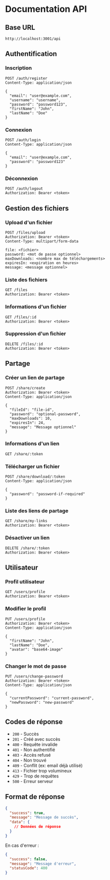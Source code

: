 # Documentation API

## Base URL
```
http://localhost:3001/api
```

## Authentification

### Inscription
```http
POST /auth/register
Content-Type: application/json

{
  "email": "user@example.com",
  "username": "username",
  "password": "password123",
  "firstName": "John",
  "lastName": "Doe"
}
```

### Connexion
```http
POST /auth/login
Content-Type: application/json

{
  "email": "user@example.com",
  "password": "password123"
}
```

### Déconnexion
```http
POST /auth/logout
Authorization: Bearer <token>
```

## Gestion des fichiers

### Upload d'un fichier
```http
POST /files/upload
Authorization: Bearer <token>
Content-Type: multipart/form-data

file: <fichier>
password: <mot de passe optionnel>
maxDownloads: <nombre max de téléchargements>
expiresIn: <expiration en heures>
message: <message optionnel>
```

### Liste des fichiers
```http
GET /files
Authorization: Bearer <token>
```

### Informations d'un fichier
```http
GET /files/:id
Authorization: Bearer <token>
```

### Suppression d'un fichier
```http
DELETE /files/:id
Authorization: Bearer <token>
```

## Partage

### Créer un lien de partage
```http
POST /share/create
Authorization: Bearer <token>
Content-Type: application/json

{
  "fileId": "file-id",
  "password": "optional-password",
  "maxDownloads": 10,
  "expiresIn": 24,
  "message": "Message optionnel"
}
```

### Informations d'un lien
```http
GET /share/:token
```

### Télécharger un fichier
```http
POST /share/download/:token
Content-Type: application/json

{
  "password": "password-if-required"
}
```

### Liste des liens de partage
```http
GET /share/my-links
Authorization: Bearer <token>
```

### Désactiver un lien
```http
DELETE /share/:token
Authorization: Bearer <token>
```

## Utilisateur

### Profil utilisateur
```http
GET /users/profile
Authorization: Bearer <token>
```

### Modifier le profil
```http
PUT /users/profile
Authorization: Bearer <token>
Content-Type: application/json

{
  "firstName": "John",
  "lastName": "Doe",
  "avatar": "base64-image"
}
```

### Changer le mot de passe
```http
PUT /users/change-password
Authorization: Bearer <token>
Content-Type: application/json

{
  "currentPassword": "current-password",
  "newPassword": "new-password"
}
```

## Codes de réponse

- `200` - Succès
- `201` - Créé avec succès
- `400` - Requête invalide
- `401` - Non authentifié
- `403` - Accès refusé
- `404` - Non trouvé
- `409` - Conflit (ex: email déjà utilisé)
- `413` - Fichier trop volumineux
- `429` - Trop de requêtes
- `500` - Erreur serveur

## Format de réponse

```json
{
  "success": true,
  "message": "Message de succès",
  "data": {
    // Données de réponse
  }
}
```

En cas d'erreur :
```json
{
  "success": false,
  "message": "Message d'erreur",
  "statusCode": 400
}
```
